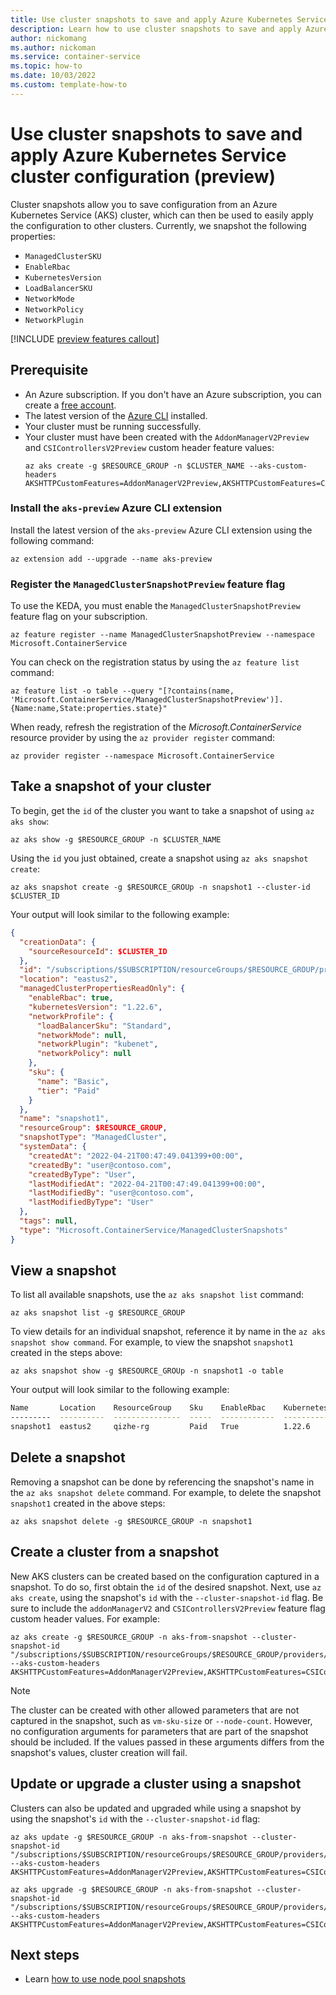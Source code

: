 ```yaml
---
title: Use cluster snapshots to save and apply Azure Kubernetes Service (AKS) cluster configuration (preview)
description: Learn how to use cluster snapshots to save and apply Azure Kubernetes Service (AKS) cluster configuration
author: nickomang
ms.author: nickoman
ms.service: container-service
ms.topic: how-to
ms.date: 10/03/2022
ms.custom: template-how-to
---
```


# Use cluster snapshots to save and apply Azure Kubernetes Service cluster configuration (preview)

Cluster snapshots allow you to save configuration from an Azure Kubernetes Service (AKS) cluster, which can then be used to easily apply the configuration to other clusters. Currently, we snapshot the following properties: 
- `ManagedClusterSKU`
- `EnableRbac`
- `KubernetesVersion`
- `LoadBalancerSKU`
- `NetworkMode`
- `NetworkPolicy`
- `NetworkPlugin`

[!INCLUDE [preview features callout](./includes/preview/preview-callout.md)]

## Prerequisite

- An Azure subscription. If you don't have an Azure subscription, you can create a [free account](https://azure.microsoft.com/free).
- The latest version of the [Azure CLI](/cli/azure/install-azure-cli) installed.
- Your cluster must be running successfully.
- Your cluster must have been created with the `AddonManagerV2Preview` and `CSIControllersV2Preview` custom header feature values:
    ```azurecli
    az aks create -g $RESOURCE_GROUP -n $CLUSTER_NAME --aks-custom-headers AKSHTTPCustomFeatures=AddonManagerV2Preview,AKSHTTPCustomFeatures=CSIControllersV2Preview
    ```

### Install the `aks-preview` Azure CLI extension

Install the latest version of the `aks-preview` Azure CLI extension using the following command:

```azurecli
az extension add --upgrade --name aks-preview
```

### Register the `ManagedClusterSnapshotPreview` feature flag

To use the KEDA, you must enable the `ManagedClusterSnapshotPreview` feature flag on your subscription. 

```azurecli
az feature register --name ManagedClusterSnapshotPreview --namespace Microsoft.ContainerService
```

You can check on the registration status by using the `az feature list` command:

```azurecli-interactive
az feature list -o table --query "[?contains(name, 'Microsoft.ContainerService/ManagedClusterSnapshotPreview')].{Name:name,State:properties.state}"
```

When ready, refresh the registration of the *Microsoft.ContainerService* resource provider by using the `az provider register` command:

```azurecli-interactive
az provider register --namespace Microsoft.ContainerService
```

## Take a snapshot of your cluster

To begin, get the `id` of the cluster you want to take a snapshot of using `az aks show`:

```azurecli-interactive
az aks show -g $RESOURCE_GROUP -n $CLUSTER_NAME
```

Using the `id` you just obtained, create a snapshot using `az aks snapshot create`:

```azurecli-interactive
az aks snapshot create -g $RESOURCE_GROUp -n snapshot1 --cluster-id $CLUSTER_ID
```

Your output will look similar to the following example:

```json
{
  "creationData": {
    "sourceResourceId": $CLUSTER_ID
  },
  "id": "/subscriptions/$SUBSCRIPTION/resourceGroups/$RESOURCE_GROUP/providers/Microsoft.ContainerService/managedclustersnapshots/snapshot1",
  "location": "eastus2",
  "managedClusterPropertiesReadOnly": {
    "enableRbac": true,
    "kubernetesVersion": "1.22.6",
    "networkProfile": {
      "loadBalancerSku": "Standard",
      "networkMode": null,
      "networkPlugin": "kubenet",
      "networkPolicy": null
    },
    "sku": {
      "name": "Basic",
      "tier": "Paid"
    }
  },
  "name": "snapshot1",
  "resourceGroup": $RESOURCE_GROUP,
  "snapshotType": "ManagedCluster",
  "systemData": {
    "createdAt": "2022-04-21T00:47:49.041399+00:00",
    "createdBy": "user@contoso.com",
    "createdByType": "User",
    "lastModifiedAt": "2022-04-21T00:47:49.041399+00:00",
    "lastModifiedBy": "user@contoso.com",
    "lastModifiedByType": "User"
  },
  "tags": null,
  "type": "Microsoft.ContainerService/ManagedClusterSnapshots"
}
```

## View a snapshot

To list all available snapshots, use the `az aks snapshot list` command:

```azurecli-interactive
az aks snapshot list -g $RESOURCE_GROUP
```

To view details for an individual snapshot, reference it by name in the `az aks snapshot show command`. For example, to view the snapshot `snapshot1` created in the steps above:

```azurecli-interactive
az aks snapshot show -g $RESOURCE_GROUp -n snapshot1 -o table
```

Your output will look similar to the following example:

```bash
Name       Location    ResourceGroup    Sku    EnableRbac    KubernetesVersion    NetworkPlugin    LoadBalancerSku
---------  ----------  ---------------  -----  ------------  -------------------  ---------------  -----------------
snapshot1  eastus2     qizhe-rg         Paid   True          1.22.6               kubenet          Standard
```

## Delete a snapshot

Removing a snapshot can be done by referencing the snapshot's name in the `az aks snapshot delete` command. For example, to delete the snapshot `snapshot1` created in the above steps:

```azurecli-interactive
az aks snapshot delete -g $RESOURCE_GROUP -n snapshot1
```

## Create a cluster from a snapshot

New AKS clusters can be created based on the configuration captured in a snapshot. To do so, first obtain the `id` of the desired snapshot. Next, use `az aks create`, using the snapshot's `id` with the `--cluster-snapshot-id` flag. Be sure to include the `addonManagerV2` and `CSIControllersV2Preview` feature flag custom header values. For example:

```azurecli-interactive
az aks create -g $RESOURCE_GROUP -n aks-from-snapshot --cluster-snapshot-id "/subscriptions/$SUBSCRIPTION/resourceGroups/$RESOURCE_GROUP/providers/Microsoft.ContainerService/managedclustersnapshots/snapshot1" --aks-custom-headers AKSHTTPCustomFeatures=AddonManagerV2Preview,AKSHTTPCustomFeatures=CSIControllersV2Preview
```

> [!NOTE]
> The cluster can be created with other allowed parameters that are not captured in the snapshot, such as `vm-sku-size` or `--node-count`. However, no configuration arguments for parameters that are part of the snapshot should be included. If the values passed in these arguments differs from the snapshot's values, cluster creation will fail.

## Update or upgrade a cluster using a snapshot

Clusters can also be updated and upgraded while using a snapshot by using the snapshot's `id` with the `--cluster-snapshot-id` flag:


```azurecli-interactive
az aks update -g $RESOURCE_GROUP -n aks-from-snapshot --cluster-snapshot-id "/subscriptions/$SUBSCRIPTION/resourceGroups/$RESOURCE_GROUP/providers/Microsoft.ContainerService/managedclustersnapshots/snapshot1" --aks-custom-headers AKSHTTPCustomFeatures=AddonManagerV2Preview,AKSHTTPCustomFeatures=CSIControllersV2Preview
```


```azurecli-interactive
az aks upgrade -g $RESOURCE_GROUP -n aks-from-snapshot --cluster-snapshot-id "/subscriptions/$SUBSCRIPTION/resourceGroups/$RESOURCE_GROUP/providers/Microsoft.ContainerService/managedclustersnapshots/snapshot1" --aks-custom-headers AKSHTTPCustomFeatures=AddonManagerV2Preview,AKSHTTPCustomFeatures=CSIControllersV2Preview
```

## Next steps
- Learn [how to use node pool snapshots](./node-pool-snapshot.md)
